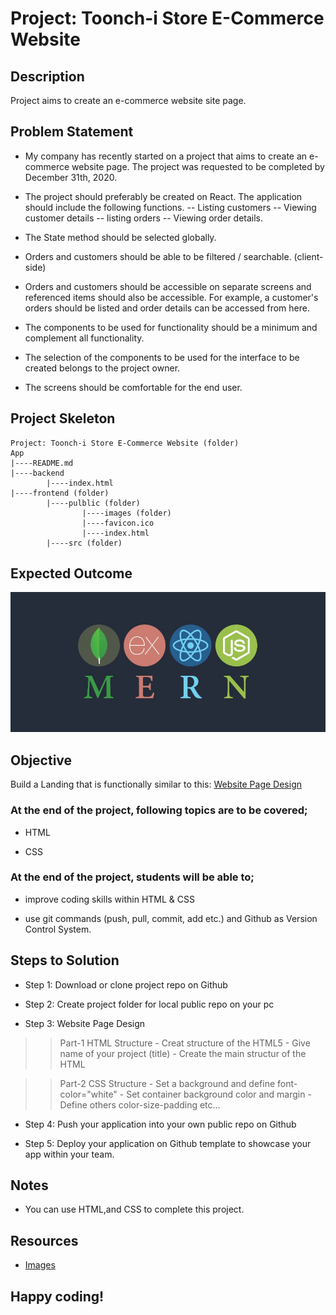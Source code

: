 # Project: Toonch-i Store E-Commerce Website


## Description
Project aims to create an e-commerce website site page.


## Problem Statement
- My company has recently started on a project that aims to create an e-commerce website page. The project was requested to be completed by December 31th, 2020. 

- The project should preferably be created on React. The application should include the following functions. 
-- Listing customers
-- Viewing customer details
-- listing orders
-- Viewing order details. 

- The State method should be selected globally.

- Orders and customers should be able to be filtered / searchable. (client-side)

- Orders and customers should be accessible on separate screens and referenced items should also be accessible. For example, a customer's orders should be listed and order details can be 
accessed from here.

- The components to be used for functionality should be a minimum and complement all functionality.

- The selection of the components to be used for the interface to be created belongs to the project owner.

- The screens should be comfortable for the end user.


## Project Skeleton 

```
Project: Toonch-i Store E-Commerce Website (folder)
App
|----README.md
|----backend
        |----index.html  
|----frontend (folder)        
		|----pulblic (folder)
				|----images (folder)
				|----favicon.ico
				|----index.html
		|----src (folder)
```


## Expected Outcome
![MERN](./images/mern.jpg)


## Objective
Build a Landing that is functionally similar to this: [Website Page Design](https://aaron-clarusway.github.io/webdesign/index.html)



### At the end of the project, following topics are to be covered;
- HTML 

- CSS


### At the end of the project, students will be able to;

- improve coding skills within HTML & CSS

- use git commands (push, pull, commit, add etc.) and Github as Version Control System.


## Steps to Solution

- Step 1: Download or clone project repo on Github 

- Step 2: Create project folder for local public repo on your pc

- Step 3: Website Page Design

>>Part-1 HTML Structure
	- Creat structure of the HTML5
	- Give name of your project (title)
	- Create the main structur of the HTML

>>Part-2 CSS Structure
	- Set a background and define font-color="white"
	- Set container background color and margin
	- Define others color-size-padding etc...

- Step 4: Push your application into your own public repo on Github

- Step 5: Deploy your application on Github template to showcase your app within your team.


## Notes

- You can use HTML,and CSS to complete this project.


## Resources

-  [Images](https://github.com/clarusway/clarusway-full-stack-6-20/tree/master/html-css/projects/004-website-page-design/img)


## Happy coding!

